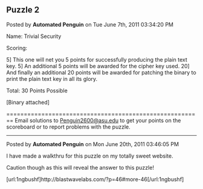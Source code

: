 ## Puzzle 2
Posted by **Automated Penguin** on Tue June 7th, 2011 03:34:20 PM

Name: Trivial Security

Scoring:

5] This one will net you 5 points for successfully producing the plain text key.
5] An additional 5 points will be awarded for the cipher key used.
20] And finally an additional 20 points will be awarded for patching the binary to print the plain text key in all its glory.

Total: 30 Points Possible

[Binary attached]

========================================================
Email solutions to <!-- e --><a href="mailto:Penguin2600@asu.edu">Penguin2600@asu.edu</a><!-- e --> to get your points on the scoreboard or to report problems with the puzzle.

--------------------------------------------------------------------------------

Posted by **Automated Penguin** on Mon June 20th, 2011 03:46:05 PM

I have made a walkthru for this puzzle on my totally sweet website.

Caution though as this will reveal the answer to this puzzle!

[url:1ngbushf]http&#58;//blastwavelabs&#46;com/?p=46#more-46[/url:1ngbushf]
